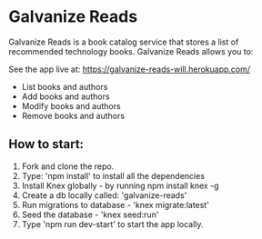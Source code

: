 <h1>Galvanize Reads</h1>

Galvanize Reads is a book catalog service that stores a list of recommended technology books. Galvanize Reads allows you to:

See the app live at: https://galvanize-reads-will.herokuapp.com/

* List books and authors
* Add books and authors
* Modify books and authors
* Remove books and authors




<h2>How to start:</h2>

1. Fork and clone the repo.
2. Type: 'npm install' to install all the dependencies
3. Install Knex globally - by running npm install knex -g
4. Create a db locally called: 'galvanize-reads'
5. Run migrations to database - 'knex migrate:latest'
6. Seed the database - 'knex seed:run'
7. Type 'npm run dev-start' to start the app locally.
